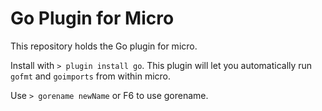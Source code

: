 # Go Plugin for Micro

This repository holds the Go plugin for micro.

Install with `> plugin install go`. This plugin will let you
automatically run `gofmt` and `goimports` from within micro.

Use `> gorename newName` or F6 to use gorename.
